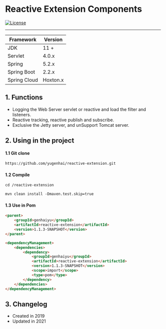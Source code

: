 # Reactive Extension Components

[![License](https://img.shields.io/github/license/genhaiyu/reactive-extension)](https://github.com/genhaiyu/reactive-extension/blob/master/LICENSE)

------

| Framework    | Version   |
| ------------ | --------- |
| JDK          | 11 +      |
| Servlet      | 4.0.x     |
| Spring       | 5.2.x     |
| Spring Boot  | 2.2.x     |
| Spring Cloud | Hoxton.x  |


## 1. Functions


* Logging the Web Server servlet or reactive and load the filter and listeners.
* Reactive tracking, reactive publish and subscribe.
* Exclusive the Jetty server, and unSupport Tomcat server.


## 2. Using in the project

#### 1.1 Git clone

```html
https://github.com/yugenhai/reactive-extension.git
```

#### 1.2 Compile

```html
cd /reactive-extension

mvn clean install -Dmaven.test.skip=true
```

#### 1.3 Use in Pom

```html
<parent>
    <groupId>genhaiyu</groupId>
    <artifactId>reactive-extension</artifactId>
    <version>1.1.3-SNAPSHOT</version>
</parent>

<dependencyManagement>
    <dependencies>
        <dependency>
            <groupId>genhaiyu</groupId>
            <artifactId>reactive-extension</artifactId>
            <version>1.1.3-SNAPSHOT</version>
            <scope>import</scope>
            <type>pom</type>
        </dependency>
    </dependencies>
</dependencyManagement>
```

## 3. Changelog

* Created in 2019
* Updated in 2021
